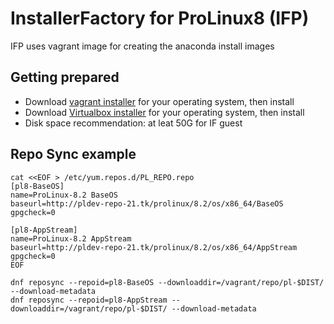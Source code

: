 # InstallerFactory for ProLinux8 (IFP)
IFP uses vagrant image for creating the anaconda install images

## Getting prepared
- Download [vagrant installer](https://www.vagrantup.com/downloads) for your operating system, then install
- Download [Virtualbox installer](https://www.virtualbox.org/wiki/Downloads) for your operating system, then install
- Disk space recommendation: at leat 50G for IF guest
 
## Repo Sync example
```shell
cat <<EOF > /etc/yum.repos.d/PL_REPO.repo
[pl8-BaseOS]
name=ProLinux-8.2 BaseOS
baseurl=http://pldev-repo-21.tk/prolinux/8.2/os/x86_64/BaseOS
gpgcheck=0

[pl8-AppStream]
name=ProLinux-8.2 AppStream
baseurl=http://pldev-repo-21.tk/prolinux/8.2/os/x86_64/AppStream
gpgcheck=0
EOF

dnf reposync --repoid=pl8-BaseOS --downloaddir=/vagrant/repo/pl-$DIST/ --download-metadata
dnf reposync --repoid=pl8-AppStream --downloaddir=/vagrant/repo/pl-$DIST/ --download-metadata
```
